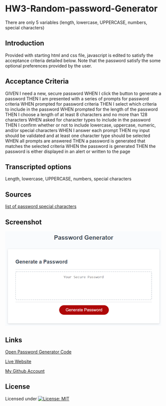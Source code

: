 # HW3-Random-password-Generator
There are only 5 variables (length, lowercase, UPPERCASE, numbers, special characters)

## Introduction
Provided with starting html and css file, javascript is edited to satisfy the acceptance criteria detailed below. 
Note that the password satisfy the some optional preferences provided by the user.

## Acceptance Criteria

GIVEN I need a new, secure password
WHEN I click the button to generate a password
THEN I am presented with a series of prompts for password criteria
WHEN prompted for password criteria
THEN I select which criteria to include in the password
WHEN prompted for the length of the password
THEN I choose a length of at least 8 characters and no more than 128 characters
WHEN asked for character types to include in the password
THEN I confirm whether or not to include lowercase, uppercase, numeric, and/or special characters
WHEN I answer each prompt
THEN my input should be validated and at least one character type should be selected
WHEN all prompts are answered
THEN a password is generated that matches the selected criteria
WHEN the password is generated
THEN the password is either displayed in an alert or written to the page

## Transcripted options

Length, lowercase, UPPERCASE, numbers, special characters

## Sources

[list of password special characters](https://www.owasp.org/index.php/Password_special_characters)


## Screenshot

![The Password Generator application displays a red button to "Generate Password".](./Assets/Screenshot.png)

## Links

[Open Password Generator Code](https://github.com/Hongnodie/HW3-Random-password-Generator.git) 

[Live Website](https://hongnodie.github.io/HW3-Random-password-Generator/Develop/index.html)  

[My Github Account](https://github.com/Hongnodie)

## License

Licensed under [![License: MIT](https://img.shields.io/badge/License-MIT-yellow.svg)](https://opensource.org/licenses/MIT)